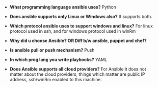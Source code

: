 - **What programming language ansible uses?**
  Python
 
- **Does ansible supports only Linux or Windows also?**
  It supports both.

- **Which protocol ansible uses to support windows and linux?**
  For linux protocol used in ssh, and for windows protocol used in winRm

- **Why did u choose Ansible? OR Diff b/w ansible, puppet and chef?**

- **Is ansible pull or push mechanism?**
  Push
  
- **In which prog lang you write playbooks?**
  YAML

- **Does Ansible supports all cloud providers?**
  For Ansible it does not matter about the cloud providers, things which matter are public IP address, ssh/winRm enabled to this machine.
